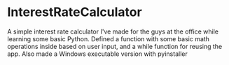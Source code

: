 # InterestRateCalculator

A simple interest rate calculator I've made for the guys at the office while learning some basic Python. Defined a function with some basic math operations
inside based on user input, and a while function for reusing the app. Also made a Windows executable version with pyinstaller
